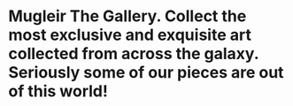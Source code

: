 # Mugleir The Gallery. Collect the most exclusive and exquisite art collected from across the galaxy. Seriously some of our pieces are out of this world!
